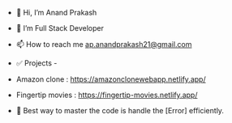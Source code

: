 - 👋 Hi, I’m Anand Prakash
- 🌱 I’m Full Stack Developer
- 📫 How to reach me ap.anandprakash21@gmail.com

- ✅ Projects -
- Amazon clone : https://amazonclonewebapp.netlify.app/
- Fingertip movies : https://fingertip-movies.netlify.app/


- 📄 Best way to master the code is handle the [Error] efficiently.
